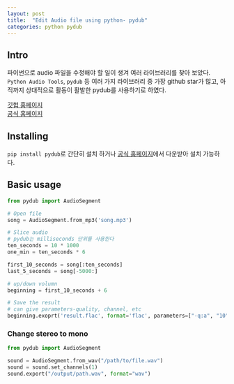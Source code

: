```yaml
---
layout: post
title:  "Edit Audio file using python- pydub"
categories: python pydub
---
```


## Intro
파이썬으로 audio 파일을 수정해야 할 일이 생겨 여러 라이브러리를 찾아 보았다. `Python Audio Tools`, `pydub` 등 여러 가지 라이브러리 중 가장 github star가 많고, 아직까지 상대적으로 활동이 활발한 pydub를 사용하기로 하였다.    

[깃헙 홈페이지](https://github.com/jiaaro/pydub)    
[공식 홈페이지](http://pydub.com/)

## Installing
`pip install pydub`로 간단히 설치 하거나 [공식 홈페이지](http://pydub.com/)에서 다운받아 설치 가능하다.

## Basic usage
```python
from pydub import AudioSegment

# Open file
song = AudioSegment.from_mp3('song.mp3')

# Slice audio
# pydub는 milliseconds 단위를 사용한다
ten_seconds = 10 * 1000
one_min = ten_seconds * 6

first_10_seconds = song[:ten_seconds]
last_5_seconds = song[-5000:]

# up/down volumn
beginning = first_10_seconds + 6

# Save the result
# can give parameters-quality, channel, etc
beginning.exoprt('result.flac', format='flac', parameters=["-q:a", "10", "-ac", "1"])
```

### Change stereo to mono
```python
from pydub import AudioSegment

sound = AudioSegment.from_wav("/path/to/file.wav")
sound = sound.set_channels(1)
sound.export("/output/path.wav", format="wav")
```
